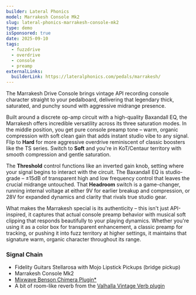```yaml
---
builder: Lateral Phonics
model: Marrakesh Console Mk2
slug: lateral-phonics-marrakesh-console-mk2
type: demo
isSponsored: true
date: 2025-09-10
tags:
  - fuzzdrive
  - overdrive
  - console
  - preamp
externalLinks:
  builderLink: https://lateralphonics.com/pedals/marrakesh/
---
```


The Marrakesh Drive Console brings vintage API recording console character straight to your pedalboard, delivering that legendary thick, saturated, and punchy sound with aggressive midrange presence.

Built around a discrete op-amp circuit with a high-quality Baxandall EQ, the Marrakesh offers incredible versatility across its three saturation modes. In the middle position, you get pure console preamp tone – warm, organic compression with soft clean gain that adds instant studio vibe to any signal. Flip to **Hard** for more aggressive overdrive reminiscent of classic boosters like the TS series. Switch to **Soft** and you're in KoT/Centaur territory with smooth compression and gentle saturation.

The **Threshold** control functions like an inverted gain knob, setting where your signal begins to interact with the circuit. The Baxandall EQ is studio-grade – ±15dB of transparent high and low frequency control that leaves the crucial midrange untouched. That **Headroom** switch is a game-changer, running internal voltage at either 9V for earlier breakup and compression, or 28V for expanded dynamics and clarity that rivals true studio gear.

What makes the Marrakesh special is its authenticity – this isn't just API-inspired, it captures that actual console preamp behavior with musical soft clipping that responds beautifully to your playing dynamics. Whether you're using it as a color box for transparent enhancement, a classic preamp for tracking, or pushing it into fuzz territory at higher settings, it maintains that signature warm, organic character throughout its range.

### Signal Chain

- Fidelity Guitars Stellarosa with Mojo Lipstick Pickups (bridge pickup)
- Marrakesh Console Mk2
- [Mixwave Benson Chimera Plugin\*](https://sweetwater.sjv.io/B0N2PL)
- A bit of room-like reverb from the [Valhalla Vintage Verb plugin](https://valhalladsp.com/shop/reverb/valhalla-vintage-verb/)
